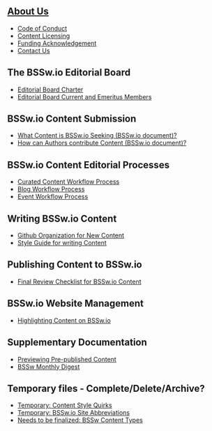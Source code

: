 ## [About Us](WhoAreWe.md)
- [Code of Conduct]()
- [Content Licensing]()
- [Funding Acknowledgement]()
- [Contact Us]()
## The BSSw.io Editorial Board
- [Editorial Board Charter]()
- [Editorial Board Current and Emeritus Members]()
## BSSw.io Content Submission
- [What Content is BSSw.io Seeking (BSSw.io document)?](WhatToContribute.md)
- [How can Authors contribute Content (BSSw.io document)?](HowToContribute.md)  
## BSSw.io Content Editorial Processes
- [Curated Content Workflow Process](PublContent/CuratedContentEditorialWorkflow.md)
- [Blog Workflow Process]()
- [Event Workflow Process]()
## Writing BSSw.io Content
- [Github Organization for New Content](OrgNewContent/OrganizeNewContent.md)
- [Style Guide for writing Content](ContentStyleGuide/ContentStyleGuide.md)
## Publishing Content to BSSw.io
- [Final Review Checklist for BSSw.io Content](PublContent/ContentReviewchecklist.md)
## BSSw.io Website Management
- [Highlighting Content on BSSw.io]()
## Supplementary Documentation
- [Previewing Pre-published Content]()
- [BSSw Monthly Digest]()
## Temporary files - Complete/Delete/Archive?
- [Temporary: Content Style Quirks](TmpFiles/StyleQuirks.md)
- [Temporary: BSSw.io Site Abbreviations](TmpFiles/Abbreviations.md)	
- [Needs to be finalized: BSSw Content Types](Site/ContentTypes.md)
